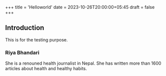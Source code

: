 +++
title = 'Helloworld'
date = 2023-10-26T20:00:00+05:45
draft = false
+++

## Introduction

This is for the testing purpose.

### Riya Bhandari
She is a renouned health journalist in Nepal. She has written more than 1600 articles about health and healthy habits.
